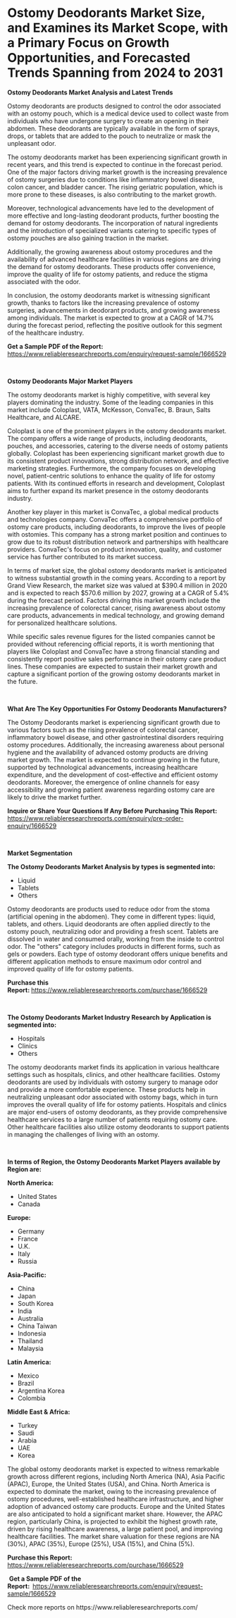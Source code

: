 <p><h1>Ostomy Deodorants Market Size, and Examines its Market Scope, with a Primary Focus on Growth Opportunities, and Forecasted Trends Spanning from 2024 to 2031</h1></p><p><strong>Ostomy Deodorants Market Analysis and Latest Trends</strong></p>
<p><p>Ostomy deodorants are products designed to control the odor associated with an ostomy pouch, which is a medical device used to collect waste from individuals who have undergone surgery to create an opening in their abdomen. These deodorants are typically available in the form of sprays, drops, or tablets that are added to the pouch to neutralize or mask the unpleasant odor.</p><p>The ostomy deodorants market has been experiencing significant growth in recent years, and this trend is expected to continue in the forecast period. One of the major factors driving market growth is the increasing prevalence of ostomy surgeries due to conditions like inflammatory bowel disease, colon cancer, and bladder cancer. The rising geriatric population, which is more prone to these diseases, is also contributing to the market growth.</p><p>Moreover, technological advancements have led to the development of more effective and long-lasting deodorant products, further boosting the demand for ostomy deodorants. The incorporation of natural ingredients and the introduction of specialized variants catering to specific types of ostomy pouches are also gaining traction in the market.</p><p>Additionally, the growing awareness about ostomy procedures and the availability of advanced healthcare facilities in various regions are driving the demand for ostomy deodorants. These products offer convenience, improve the quality of life for ostomy patients, and reduce the stigma associated with the odor.</p><p>In conclusion, the ostomy deodorants market is witnessing significant growth, thanks to factors like the increasing prevalence of ostomy surgeries, advancements in deodorant products, and growing awareness among individuals. The market is expected to grow at a CAGR of 14.7% during the forecast period, reflecting the positive outlook for this segment of the healthcare industry.</p></p>
<p><strong>Get a Sample PDF of the Report:&nbsp;</strong> <a href="https://www.reliableresearchreports.com/enquiry/request-sample/1666529">https://www.reliableresearchreports.com/enquiry/request-sample/1666529</a></p>
<p>&nbsp;</p>
<p><strong>Ostomy Deodorants Major Market Players</strong></p>
<p><p>The ostomy deodorants market is highly competitive, with several key players dominating the industry. Some of the leading companies in this market include Coloplast, VATA, McKesson, ConvaTec, B. Braun, Salts Healthcare, and ALCARE.</p><p>Coloplast is one of the prominent players in the ostomy deodorants market. The company offers a wide range of products, including deodorants, pouches, and accessories, catering to the diverse needs of ostomy patients globally. Coloplast has been experiencing significant market growth due to its consistent product innovations, strong distribution network, and effective marketing strategies. Furthermore, the company focuses on developing novel, patient-centric solutions to enhance the quality of life for ostomy patients. With its continued efforts in research and development, Coloplast aims to further expand its market presence in the ostomy deodorants industry.</p><p>Another key player in this market is ConvaTec, a global medical products and technologies company. ConvaTec offers a comprehensive portfolio of ostomy care products, including deodorants, to improve the lives of people with ostomies. This company has a strong market position and continues to grow due to its robust distribution network and partnerships with healthcare providers. ConvaTec's focus on product innovation, quality, and customer service has further contributed to its market success.</p><p>In terms of market size, the global ostomy deodorants market is anticipated to witness substantial growth in the coming years. According to a report by Grand View Research, the market size was valued at $390.4 million in 2020 and is expected to reach $570.6 million by 2027, growing at a CAGR of 5.4% during the forecast period. Factors driving this market growth include the increasing prevalence of colorectal cancer, rising awareness about ostomy care products, advancements in medical technology, and growing demand for personalized healthcare solutions.</p><p>While specific sales revenue figures for the listed companies cannot be provided without referencing official reports, it is worth mentioning that players like Coloplast and ConvaTec have a strong financial standing and consistently report positive sales performance in their ostomy care product lines. These companies are expected to sustain their market growth and capture a significant portion of the growing ostomy deodorants market in the future.</p></p>
<p>&nbsp;</p>
<p><strong>What Are The Key Opportunities For Ostomy Deodorants Manufacturers?</strong></p>
<p><p>The Ostomy Deodorants market is experiencing significant growth due to various factors such as the rising prevalence of colorectal cancer, inflammatory bowel disease, and other gastrointestinal disorders requiring ostomy procedures. Additionally, the increasing awareness about personal hygiene and the availability of advanced ostomy products are driving market growth. The market is expected to continue growing in the future, supported by technological advancements, increasing healthcare expenditure, and the development of cost-effective and efficient ostomy deodorants. Moreover, the emergence of online channels for easy accessibility and growing patient awareness regarding ostomy care are likely to drive the market further.</p></p>
<p><strong>Inquire or Share Your Questions If Any Before Purchasing This Report:</strong> <a href="https://www.reliableresearchreports.com/enquiry/pre-order-enquiry/1666529">https://www.reliableresearchreports.com/enquiry/pre-order-enquiry/1666529</a></p>
<p>&nbsp;</p>
<p><strong>Market Segmentation</strong></p>
<p><strong>The Ostomy Deodorants Market Analysis by types is segmented into:</strong></p>
<p><ul><li>Liquid</li><li>Tablets</li><li>Others</li></ul></p>
<p><p>Ostomy deodorants are products used to reduce odor from the stoma (artificial opening in the abdomen). They come in different types: liquid, tablets, and others. Liquid deodorants are often applied directly to the ostomy pouch, neutralizing odor and providing a fresh scent. Tablets are dissolved in water and consumed orally, working from the inside to control odor. The "others" category includes products in different forms, such as gels or powders. Each type of ostomy deodorant offers unique benefits and different application methods to ensure maximum odor control and improved quality of life for ostomy patients.</p></p>
<p><strong>Purchase this Report:&nbsp;</strong><a href="https://www.reliableresearchreports.com/purchase/1666529">https://www.reliableresearchreports.com/purchase/1666529</a></p>
<p>&nbsp;</p>
<p><strong>The Ostomy Deodorants Market Industry Research by Application is segmented into:</strong></p>
<p><ul><li>Hospitals</li><li>Clinics</li><li>Others</li></ul></p>
<p><p>The ostomy deodorants market finds its application in various healthcare settings such as hospitals, clinics, and other healthcare facilities. Ostomy deodorants are used by individuals with ostomy surgery to manage odor and provide a more comfortable experience. These products help in neutralizing unpleasant odor associated with ostomy bags, which in turn improves the overall quality of life for ostomy patients. Hospitals and clinics are major end-users of ostomy deodorants, as they provide comprehensive healthcare services to a large number of patients requiring ostomy care. Other healthcare facilities also utilize ostomy deodorants to support patients in managing the challenges of living with an ostomy.</p></p>
<p>&nbsp;</p>
<p><strong>In terms of Region, the Ostomy Deodorants Market Players available by Region are:</strong></p>
<p>
    <p> <strong> North America: </strong>
        <ul>
            <li>United States</li>
            <li>Canada</li>
        </ul>
        </p> 
    <p> <strong> Europe: </strong>
        <ul>
            <li>Germany</li>
            <li>France</li>
            <li>U.K.</li>
            <li>Italy</li>
            <li>Russia</li>
        </ul>
        </p> 
    <p> <strong> Asia-Pacific: </strong>
        <ul>
            <li>China</li>
            <li>Japan</li>
            <li>South Korea</li>
            <li>India</li>
            <li>Australia</li>
            <li>China Taiwan</li>
            <li>Indonesia</li>
            <li>Thailand</li>
            <li>Malaysia</li>
        </ul>
        </p> 
    <p> <strong> Latin America: </strong>
        <ul>
            <li>Mexico</li>
            <li>Brazil</li>
            <li>Argentina Korea</li>
            <li>Colombia</li>
        </ul>
        </p> 
    <p> <strong> Middle East & Africa: </strong>
        <ul>
            <li>Turkey</li>
            <li>Saudi</li>
            <li>Arabia</li>
            <li>UAE</li>
            <li>Korea</li>
        </ul>
    </p>
    </p>
<p><p>The global ostomy deodorants market is expected to witness remarkable growth across different regions, including North America (NA), Asia Pacific (APAC), Europe, the United States (USA), and China. North America is expected to dominate the market, owing to the increasing prevalence of ostomy procedures, well-established healthcare infrastructure, and higher adoption of advanced ostomy care products. Europe and the United States are also anticipated to hold a significant market share. However, the APAC region, particularly China, is projected to exhibit the highest growth rate, driven by rising healthcare awareness, a large patient pool, and improving healthcare facilities. The market share valuation for these regions are NA (30%), APAC (35%), Europe (25%), USA (15%), and China (5%).</p></p>
<p><strong>Purchase this Report: </strong><a href="https://www.reliableresearchreports.com/purchase/1666529">https://www.reliableresearchreports.com/purchase/1666529</a></p>
<p>&nbsp;<strong>Get a Sample PDF of the Report:&nbsp;&nbsp;</strong><a href="https://www.reliableresearchreports.com/enquiry/request-sample/1666529">https://www.reliableresearchreports.com/enquiry/request-sample/1666529</a></p>
<p><strong></strong></p>
<p>Check more reports on https://www.reliableresearchreports.com/</p>